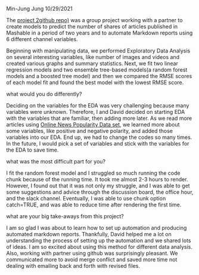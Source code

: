 Min-Jung Jung
10/29/2021

The [project 2](https://mjung5.github.io/online-news-prediction/)[github
repo)](https://github.com/mjung5/online-news-prediction) was a group
project working with a partner to create models to predict the number of
shares of articles published in Mashable in a period of two years and to
automate Markdown reports using 6 different channel variables.

Beginning with manipulating data, we performed Exploratory Data Analysis
on several interesting variables, like number of images and videos and
created various graphs and summary statistics. Next, we fit two linear
regression models and two ensemble tree-based models(a random forest
models and a boosted tree model) and then we compared the RMSE scores of
each model fit and found the best model with the lowest RMSE score.

what would you do differently?

Deciding on the variables for the EDA was very challenging because many
variables were unknown. Therefore, I and David decided on starting EDA
with the variables that are familiar, then adding more later. As we read
more articles using [Online News Popularity Data
set](https://archive.ics.uci.edu/ml/datasets/online+news+popularity), we
learned more about some variables, like positive and negative polarity,
and added those variables into our EDA. End up, we had to change the
codes so many times. In the future, I would pick a set of variables and
stick with the variables for the EDA to save time.

what was the most difficult part for you?

I fit the random forest model and I struggled so much running the code
chunk because of the running time. It took me almost 2-3 hours to
render. However, I found out that it was not only my struggle, and I was
able to get some suggestions and advice through the discussion board,
the office hour, and the slack channel. Eventually, I was able to use
chunk option catch=TRUE, and was able to reduce time after rendering the
first time.

what are your big take-aways from this project?

I am so glad I was about to learn how to set up automation and producing
automated markdown reports. Thankfully, David helped me a lot on
understanding the process of setting up the automation and we shared
lots of ideas. I am so excited about using this method for different
data analysis. Also, working with partner using github was surprisingly
pleasant. We communicated more to avoid merge conflict and saved more
time not dealing with emailing back and forth with revised files.
